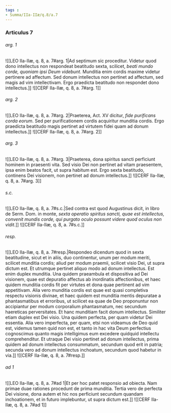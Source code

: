 ```yaml
---
tags : 
- Summa/IIa-IIæ/q.8/a.7
---
```


### Articulus 7

###### arg. 1
![[LEO IIa-IIæ, q. 8, a. 7#arg. 1|Ad septimum sic proceditur. Videtur quod dono intellectus non respondeat beatitudo sexta, scilicet, *beati mundo corde, quoniam ipsi Deum videbunt*. Munditia enim cordis maxime videtur pertinere ad affectum. Sed donum intellectus non pertinet ad affectum, sed magis ad vim intellectivam. Ergo praedicta beatitudo non respondet dono intellectus.]]
![[CERF IIa-IIæ, q. 8, a. 7#arg. 1]]

###### arg. 2
![[LEO IIa-IIæ, q. 8, a. 7#arg. 2|Praeterea, Act. XV dicitur, *fide purificans corda eorum*. Sed per purificationem cordis acquiritur munditia cordis. Ergo praedicta beatitudo magis pertinet ad virtutem fidei quam ad donum intellectus.]]
![[CERF IIa-IIæ, q. 8, a. 7#arg. 2]]

###### arg. 3
![[LEO IIa-IIæ, q. 8, a. 7#arg. 3|Praeterea, dona spiritus sancti perficiunt hominem in praesenti vita. Sed visio Dei non pertinet ad vitam praesentem, ipsa enim beatos facit, ut supra habitum est. Ergo sexta beatitudo, continens Dei visionem, non pertinet ad donum intellectus.]]
![[CERF IIa-IIæ, q. 8, a. 7#arg. 3]]

###### s.c.
![[LEO IIa-IIæ, q. 8, a. 7#s.c.|Sed contra est quod Augustinus dicit, in libro de Serm. Dom. in monte, *sexta operatio spiritus sancti, quae est intellectus, convenit mundis corde, qui purgato oculo possunt videre quod oculus non vidit*.]]
![[CERF IIa-IIæ, q. 8, a. 7#s.c.]]

###### resp.
![[LEO IIa-IIæ, q. 8, a. 7#resp.|Respondeo dicendum quod in sexta beatitudine, sicut et in aliis, duo continentur, unum per modum meriti, scilicet munditia cordis; aliud per modum praemii, scilicet visio Dei, ut supra dictum est. Et utrumque pertinet aliquo modo ad donum intellectus. Est enim duplex munditia. Una quidem praeambula et dispositiva ad Dei visionem, quae est depuratio affectus ab inordinatis affectionibus, et haec quidem munditia cordis fit per virtutes et dona quae pertinent ad vim appetitivam. Alia vero munditia cordis est quae est quasi completiva respectu visionis divinae, et haec quidem est munditia mentis depuratae a phantasmatibus et erroribus, ut scilicet ea quae de Deo proponuntur non accipiantur per modum corporalium phantasmatum, nec secundum haereticas perversitates. Et hanc munditiam facit donum intellectus. Similiter etiam duplex est Dei visio. Una quidem perfecta, per quam videtur Dei essentia. Alia vero imperfecta, per quam, etsi non videamus de Deo quid est, videmus tamen quid non est, et tanto in hac vita Deum perfectius cognoscimus quanto magis intelligimus eum excedere quidquid intellectu comprehenditur. Et utraque Dei visio pertinet ad donum intellectus, prima quidem ad donum intellectus consummatum, secundum quod erit in patria; secunda vero ad donum intellectus inchoatum, secundum quod habetur in via.]]
![[CERF IIa-IIæ, q. 8, a. 7#resp.]]

###### ad 1
![[LEO IIa-IIæ, q. 8, a. 7#ad 1|Et per hoc patet responsio ad obiecta. Nam primae duae rationes procedunt de prima munditia. Tertia vero de perfecta Dei visione, dona autem et hic nos perficiunt secundum quandam inchoationem, et in futuro implebuntur, ut supra dictum est.]]
![[CERF IIa-IIæ, q. 8, a. 7#ad 1]]

